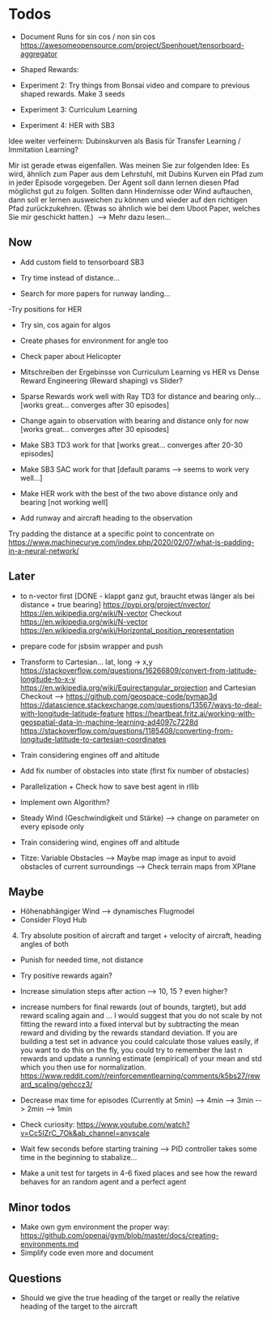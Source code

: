 # Todos
- Document Runs for sin cos / non sin cos
https://awesomeopensource.com/project/Spenhouet/tensorboard-aggregator

- Shaped Rewards: 
- Experiment 2: Try things from Bonsai video and compare to previous shaped rewards. Make 3 seeds
- Experiment 3: Curriculum Learning
- Experiment 4: HER with SB3


Idee weiter verfeinern:
Dubinskurven als Basis für Transfer Learning / Immitation Learning?

Mir ist gerade etwas eigenfallen. 
Was meinen Sie zur folgenden Idee: Es wird, ähnlich zum Paper aus dem Lehrstuhl, 
mit Dubins Kurven ein Pfad zum in jeder Episode vorgegeben. 
Der Agent soll dann lernen diesen Pfad möglichst gut zu folgen. 
Sollten dann Hindernisse oder Wind auftauchen, dann soll er lernen ausweichen zu können 
und wieder auf den richtigen Pfad zurückzukehren. 
(Etwas so ähnlich wie bei dem Uboot Paper, welches Sie mir geschickt hatten.) 
--> Mehr dazu lesen...


## Now
- Add custom field to tensorboard SB3

- Try time instead of distance...

- Search for more papers for runway landing...

-Try positions for HER
- Try sin, cos again for algos

- Create phases for environment for angle too

- Check paper about Helicopter

- Mitschreiben der Ergebinsse von Curriculum Learning 
vs HER 
vs Dense Reward Engineering (Reward shaping)
vs Slider?

- Sparse Rewards work well with Ray TD3 for distance and bearing only... [works great... converges after 30 episodes]
- Change again to observation with bearing and distance only for now [works great... converges after 30 episodes]
- Make SB3 TD3 work for that [works great... converges after 20-30 episodes]
- Make SB3 SAC work for that [default params --> seems to work very well...]
- Make HER work with the best of the two above distance only and bearing [not working well]

- Add runway and aircraft heading to the observation

Try padding the distance at a specific point to concentrate on
https://www.machinecurve.com/index.php/2020/02/07/what-is-padding-in-a-neural-network/

## Later
- to n-vector first [DONE - klappt ganz gut, braucht etwas länger als bei distance + true bearing]
https://pypi.org/project/nvector/
https://en.wikipedia.org/wiki/N-vector
Checkout https://en.wikipedia.org/wiki/N-vector
https://en.wikipedia.org/wiki/Horizontal_position_representation

- prepare code for jsbsim wrapper and push

- Transform to Cartesian...
lat, long -> x,y https://stackoverflow.com/questions/16266809/convert-from-latitude-longitude-to-x-y
https://en.wikipedia.org/wiki/Equirectangular_projection
and Cartesian
Checkout --> https://github.com/geospace-code/pymap3d
https://datascience.stackexchange.com/questions/13567/ways-to-deal-with-longitude-latitude-feature
https://heartbeat.fritz.ai/working-with-geospatial-data-in-machine-learning-ad4097c7228d
https://stackoverflow.com/questions/1185408/converting-from-longitude-latitude-to-cartesian-coordinates


- Train considering engines off and altitude
- Add fix number of obstacles into state (first fix number of obstacles) 

- Parallelization + Check how to save best agent in rllib
- Implement own Algorithm?

- Steady Wind (Geschwindigkeit und Stärke) --> change on parameter on every episode only


- Train considering wind, engines off and altitude

- Titze: Variable Obstacles 
--> Maybe map image as input to avoid obstacles of current surroundings 
--> Check terrain maps from XPlane


## Maybe
- Höhenabhängiger Wind --> dynamisches Flugmodel
- Consider Floyd Hub
4) Try absolute position of aircraft and target + velocity of aircraft, heading angles of both

- Punish for needed time, not distance
- Try positive rewards again?
- Increase simulation steps after action --> 10, 15 ? even higher?

- increase numbers for final rewards (out of bounds, targtet), but add reward scaling again and ...
I would suggest that you do not scale by not fitting the reward into a fixed interval 
but by subtracting the mean reward and dividing by the rewards standard deviation. 
If you are building a test set in advance you could calculate those values easily, if you want to do this on the fly, 
you could try to remember the last n rewards and update a running estimate (empirical) of your mean and std which you then use for normalization.
https://www.reddit.com/r/reinforcementlearning/comments/k5bs27/reward_scaling/gehccz3/

- Decrease max time for episodes (Currently at 5min)
--> 4min
--> 3min
--> 2min
--> 1min

- Check curiosity: https://www.youtube.com/watch?v=Cc5IZrC_7Ok&ab_channel=anyscale
- Wait few seconds before starting training --> PID controller takes some time in the beginning to stabalize...

- Make a unit test for targets in 4-6 fixed places and see how the reward behaves for an random agent and a perfect agent 


## Minor todos
- Make own gym environment the proper way: https://github.com/openai/gym/blob/master/docs/creating-environments.md
- Simplify code even more and document

## Questions
- Should we give the true heading of the target or really the relative heading of the target to the aircraft